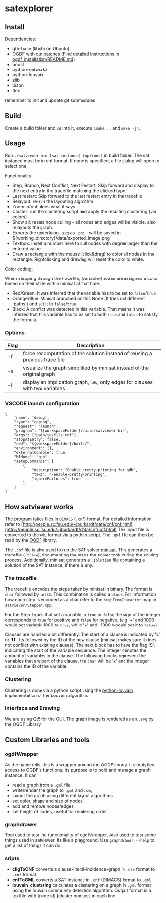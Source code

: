 # satexplorer

## Install

Dependencies:

- qt5-base (libqt5 on Ubuntu)
- OGDF with our patches (Find detailed instructions in [ogdf_installation/README.md](ogdf_installation/README.md))
- boost
- python-networkx
- python-louvain
- zlib
- bison
- flex

remember to init and update git submodules

## Build

Create a build folder and `cd` into it, execute `cmake ..` and `make -j4`.

## Usage

Run `./satviewer-bin [sat-instance] [options]` in build folder.
The sat instance must be in cnf format.
If none is specified, a file dialog will open to select one.

Functionality:

- Step, Branch, Next Conflict, Next Restart: Skip forward and display to the next entry in the tracefile matching the clicked type.
- Last restart: Skip forward to the last restart entry in the tracefile
- Relayout: re-run the layouting algorithm
- Zoom in/out: does what it says
- Cluster: run the clustering script and apply the resulting clustering (via colors)
- Show all: resets node culling - all nodes and edges will be visible. also relayouts the graph.
- Exports the underlying `.svg` as `.png` - will be saved in ${working_directory}/data/exported_image.png
- Textbox: insert a number here to cull nodes with degree larger than the entered value.
- Draw a rectangle with the mouse (click&drag) to color all nodes in the rectangle. Rightclicking and drawing will reset the color to white.

Color coding:

When stepping through the tracefile, (variable-)nodes are assigned a color based on their state within minisat at that time.
- Red/Green: It was inferred that the variable has to be set to `false`/`true`
- Orange/Blue: Minisat branched on this Node (It tries out different 'paths') and set it to `false`/`true`
- Black: A conflict was detected in this variable. That means it was inferred that this variable has to be set to both `true` and `false` to satisfy the formula.

### Options

| Flag | Description |
| --- | --- |
| -f | force recomputation of the solution instead of reusing a previous trace file |
| -s | visualize the graph simplified by minisat instead of the original graph |
| -i | display an implication graph, i.e., only edges for clauses with two variables |


### VSCODE launch configuration

```
{
    "name": "debug",
    "type": "cppdbg",
    "request": "launch",
    "program": "${workspaceFolder}/build/satviewer-bin",
    "args": ["path/to/file.cnf"],
    "stopAtEntry": false,
    "cwd": "${workspaceFolder}/build/",
    "environment": [],
    "externalConsole": true,
    "MIMode": "gdb",
    "setupCommands": [
        {
            "description": "Enable pretty-printing for gdb",
            "text": "-enable-pretty-printing",
            "ignoreFailures": true
        }
    ]
}
```
## How satviewer works
The program takes files in `DIMACS` (`.cnf`) format. For detailed information refer to [http://people.sc.fsu.edu/~jburkardt/data/cnf/cnf.html](http://people.sc.fsu.edu/~jburkardt/data/cnf/cnf.html)
The input file is converted to the `GML` format via a python script. The `.gml` file can then be read by the [OGDF](http://amber-v7.cs.tu-dortmund.de/doku.php/start) library.

The `.cnf` file is also used to run the SAT solver [minisat](https://github.com/niklasso/minisat). This generates a tracefile (`.trace`), documenting the steps the solver took during the solving process. Additionally, minisat generates a `.solution` file containing a solution of the SAT Instance, if there is any.

### The tracefile
The tracefile encodes the steps taken by minisat in binary. The format is `char` followed by `int32`. This combination is called a `block`. For information how each step is encoded as a char refer to the `stepFromCharacter` map in `satviever/Stepper.cpp`.

For the Step Types that set a variable to `true` or `false` the sign of the integer corresponds to `true` for positive and `false` for negative. (e.g '+' and 1000 would set variable 1000 to `true`, while '+' and -1000 woould set it to `false`)

Clauses are handled a bit differently. The start of a clause is indicated by **'L'** or **'U'**. Its followed by the ID of the new clause (minisat makes sure it does not conflict with existing clauses). 
The next block has to have the flag 'S', indicating the start of the variable sequence. The integer denotes the amount of variables in the clause.
The following blocks represent the variables that are part of the clause. the `char` will be 'x' and the integer contains the ID of the variable.

### Clustering
Clustering is done via a python script using the [python-louvain](https://github.com/taynaud/python-louvain) implementation of the Louvain algorithm.

### Interface and Drawing
We are using Qt5 for the GUI. The graph image is rendered as an `.svg` by the OGDF Library.

## Custom Libraries and tools

### ogdfWrapper
As the name tells, this is a wrapper around the OGDF library. It simplyfies access to OGDF's functions.
Its purpose is to hold and manage a graph instance.
It can 
- read a graph from a `.gml` file
- write/render the graph to `.gml` and `.svg`
- layout the graph using different layout algorithms
- set color, shape and size of nodes
- add and remove nodes/edges
- set height of nodes, useful for rendering order

### graphdrawer
Tool used to test the functionality of ogdfWrapper. Also used to test some things used in satviewer.
Its like a playground. Use `graphdrawer --help` to get a list of things it can do.

### sripts

- **cligToCNF** converts a clause-literal-incidence-graph in `.csv` format to `.cnf` format.
- **cnfToGML** converts a SAT instance in `.cnf` (DIMACS) format to `.gml`
- **louvain_clustering** calculates a clustering on a graph in `.gml` format using the louvain community detection algorithm. Output format is a textfile with [node id] [cluster number] in each line.
